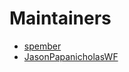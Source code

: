 # Maintainers

- [spember](https://github.com/spember)
- [JasonPapanicholasWF](https://github.com/JasonPapanicholasWF)
